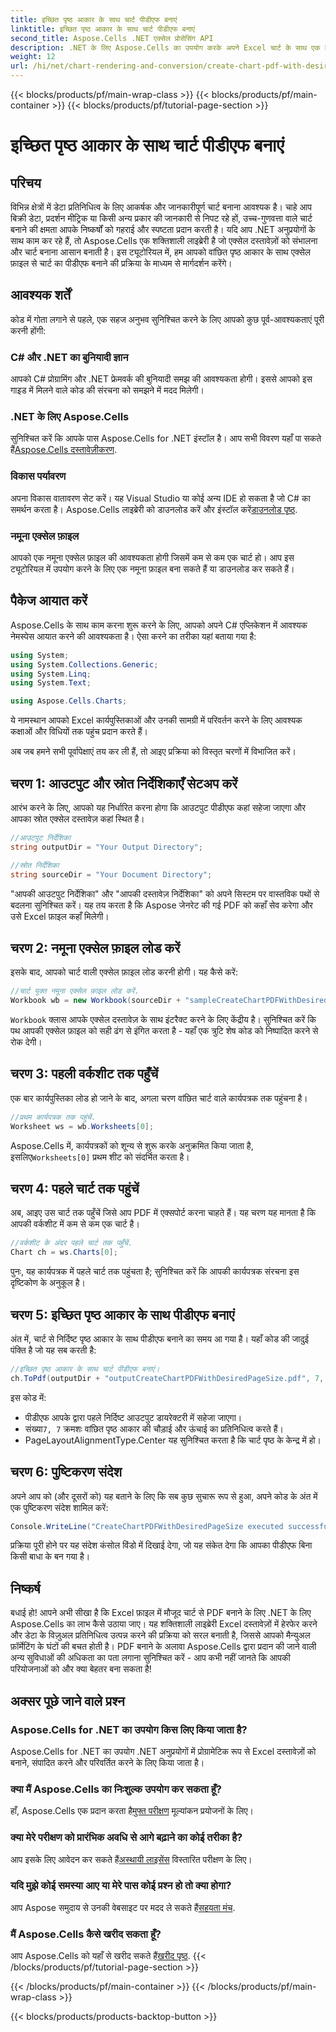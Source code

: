 ```yaml
---
title: इच्छित पृष्ठ आकार के साथ चार्ट पीडीएफ बनाएं
linktitle: इच्छित पृष्ठ आकार के साथ चार्ट पीडीएफ बनाएं
second_title: Aspose.Cells .NET एक्सेल प्रोसेसिंग API
description: .NET के लिए Aspose.Cells का उपयोग करके अपने Excel चार्ट के साथ एक PDF बनाएँ। इस चरण-दर-चरण मार्गदर्शिका से जानें कि कैसे।
weight: 12
url: /hi/net/chart-rendering-and-conversion/create-chart-pdf-with-desired-page-size/
---
```


{{< blocks/products/pf/main-wrap-class >}}
{{< blocks/products/pf/main-container >}}
{{< blocks/products/pf/tutorial-page-section >}}

# इच्छित पृष्ठ आकार के साथ चार्ट पीडीएफ बनाएं

## परिचय

विभिन्न क्षेत्रों में डेटा प्रतिनिधित्व के लिए आकर्षक और जानकारीपूर्ण चार्ट बनाना आवश्यक है। चाहे आप बिक्री डेटा, प्रदर्शन मीट्रिक या किसी अन्य प्रकार की जानकारी से निपट रहे हों, उच्च-गुणवत्ता वाले चार्ट बनाने की क्षमता आपके निष्कर्षों को गहराई और स्पष्टता प्रदान करती है। यदि आप .NET अनुप्रयोगों के साथ काम कर रहे हैं, तो Aspose.Cells एक शक्तिशाली लाइब्रेरी है जो एक्सेल दस्तावेज़ों को संभालना और चार्ट बनाना आसान बनाती है। इस ट्यूटोरियल में, हम आपको वांछित पृष्ठ आकार के साथ एक्सेल फ़ाइल से चार्ट का पीडीएफ बनाने की प्रक्रिया के माध्यम से मार्गदर्शन करेंगे।

## आवश्यक शर्तें

कोड में गोता लगाने से पहले, एक सहज अनुभव सुनिश्चित करने के लिए आपको कुछ पूर्व-आवश्यकताएं पूरी करनी होंगी:

### C# और .NET का बुनियादी ज्ञान

आपको C# प्रोग्रामिंग और .NET फ्रेमवर्क की बुनियादी समझ की आवश्यकता होगी। इससे आपको इस गाइड में मिलने वाले कोड की संरचना को समझने में मदद मिलेगी।

### .NET के लिए Aspose.Cells

सुनिश्चित करें कि आपके पास Aspose.Cells for .NET इंस्टॉल है। आप सभी विवरण यहाँ पा सकते हैं[Aspose.Cells दस्तावेज़ीकरण](https://reference.aspose.com/cells/net/). 

### विकास पर्यावरण

 अपना विकास वातावरण सेट करें। यह Visual Studio या कोई अन्य IDE हो सकता है जो C# का समर्थन करता है। Aspose.Cells लाइब्रेरी को डाउनलोड करें और इंस्टॉल करें[डाउनलोड पृष्ठ](https://releases.aspose.com/cells/net/).

### नमूना एक्सेल फ़ाइल

आपको एक नमूना एक्सेल फ़ाइल की आवश्यकता होगी जिसमें कम से कम एक चार्ट हो। आप इस ट्यूटोरियल में उपयोग करने के लिए एक नमूना फ़ाइल बना सकते हैं या डाउनलोड कर सकते हैं।

## पैकेज आयात करें

Aspose.Cells के साथ काम करना शुरू करने के लिए, आपको अपने C# एप्लिकेशन में आवश्यक नेमस्पेस आयात करने की आवश्यकता है। ऐसा करने का तरीका यहां बताया गया है:

```csharp
using System;
using System.Collections.Generic;
using System.Linq;
using System.Text;

using Aspose.Cells.Charts;
```

ये नामस्थान आपको Excel कार्यपुस्तिकाओं और उनकी सामग्री में परिवर्तन करने के लिए आवश्यक कक्षाओं और विधियों तक पहुंच प्रदान करते हैं।

अब जब हमने सभी पूर्वापेक्षाएं तय कर ली हैं, तो आइए प्रक्रिया को विस्तृत चरणों में विभाजित करें।

## चरण 1: आउटपुट और स्रोत निर्देशिकाएँ सेटअप करें

आरंभ करने के लिए, आपको यह निर्धारित करना होगा कि आउटपुट पीडीएफ कहां सहेजा जाएगा और आपका स्रोत एक्सेल दस्तावेज़ कहां स्थित है।

```csharp
//आउटपुट निर्देशिका
string outputDir = "Your Output Directory";

//स्रोत निर्देशिका
string sourceDir = "Your Document Directory";
```

"आपकी आउटपुट निर्देशिका" और "आपकी दस्तावेज़ निर्देशिका" को अपने सिस्टम पर वास्तविक पथों से बदलना सुनिश्चित करें। यह तय करता है कि Aspose जेनरेट की गई PDF को कहाँ सेव करेगा और उसे Excel फ़ाइल कहाँ मिलेगी।

## चरण 2: नमूना एक्सेल फ़ाइल लोड करें

इसके बाद, आपको चार्ट वाली एक्सेल फ़ाइल लोड करनी होगी। यह कैसे करें:

```csharp
//चार्ट युक्त नमूना एक्सेल फ़ाइल लोड करें.
Workbook wb = new Workbook(sourceDir + "sampleCreateChartPDFWithDesiredPageSize.xlsx");
```

`Workbook` क्लास आपके एक्सेल दस्तावेज़ के साथ इंटरैक्ट करने के लिए केंद्रीय है। सुनिश्चित करें कि पथ आपकी एक्सेल फ़ाइल को सही ढंग से इंगित करता है - यहाँ एक त्रुटि शेष कोड को निष्पादित करने से रोक देगी।

## चरण 3: पहली वर्कशीट तक पहुँचें

एक बार कार्यपुस्तिका लोड हो जाने के बाद, अगला चरण वांछित चार्ट वाले कार्यपत्रक तक पहुंचना है।

```csharp
//प्रथम कार्यपत्रक तक पहुंचें.
Worksheet ws = wb.Worksheets[0];
```

 Aspose.Cells में, कार्यपत्रकों को शून्य से शुरू करके अनुक्रमित किया जाता है, इसलिए`Worksheets[0]` प्रथम शीट को संदर्भित करता है।

## चरण 4: पहले चार्ट तक पहुंचें

अब, आइए उस चार्ट तक पहुँचें जिसे आप PDF में एक्सपोर्ट करना चाहते हैं। यह चरण यह मानता है कि आपकी वर्कशीट में कम से कम एक चार्ट है।

```csharp
//वर्कशीट के अंदर पहले चार्ट तक पहुँचें.
Chart ch = ws.Charts[0];
```

पुनः, यह कार्यपत्रक में पहले चार्ट तक पहुंचता है; सुनिश्चित करें कि आपकी कार्यपत्रक संरचना इस दृष्टिकोण के अनुकूल है।

## चरण 5: इच्छित पृष्ठ आकार के साथ पीडीएफ बनाएं

अंत में, चार्ट से निर्दिष्ट पृष्ठ आकार के साथ पीडीएफ बनाने का समय आ गया है। यहाँ कोड की जादुई पंक्ति है जो यह सब करती है:

```csharp
//इच्छित पृष्ठ आकार के साथ चार्ट पीडीएफ बनाएं।
ch.ToPdf(outputDir + "outputCreateChartPDFWithDesiredPageSize.pdf", 7, 7, PageLayoutAlignmentType.Center, PageLayoutAlignmentType.Center);
```

इस कोड में:
- पीडीएफ आपके द्वारा पहले निर्दिष्ट आउटपुट डायरेक्टरी में सहेजा जाएगा।
-  संख्या`7, 7` क्रमशः वांछित पृष्ठ आकार की चौड़ाई और ऊंचाई का प्रतिनिधित्व करते हैं।
- PageLayoutAlignmentType.Center यह सुनिश्चित करता है कि चार्ट पृष्ठ के केन्द्र में हो।

## चरण 6: पुष्टिकरण संदेश

अपने आप को (और दूसरों को) यह बताने के लिए कि सब कुछ सुचारू रूप से हुआ, अपने कोड के अंत में एक पुष्टिकरण संदेश शामिल करें:

```csharp
Console.WriteLine("CreateChartPDFWithDesiredPageSize executed successfully.");
```

प्रक्रिया पूरी होने पर यह संदेश कंसोल विंडो में दिखाई देगा, जो यह संकेत देगा कि आपका पीडीएफ बिना किसी बाधा के बन गया है।

## निष्कर्ष

बधाई हो! आपने अभी सीखा है कि Excel फ़ाइल में मौजूद चार्ट से PDF बनाने के लिए .NET के लिए Aspose.Cells का लाभ कैसे उठाया जाए। यह शक्तिशाली लाइब्रेरी Excel दस्तावेज़ों में हेरफेर करने और डेटा के विज़ुअल प्रतिनिधित्व उत्पन्न करने की प्रक्रिया को सरल बनाती है, जिससे आपको मैन्युअल फ़ॉर्मेटिंग के घंटों की बचत होती है। PDF बनाने के अलावा Aspose.Cells द्वारा प्रदान की जाने वाली अन्य सुविधाओं की अधिकता का पता लगाना सुनिश्चित करें - आप कभी नहीं जानते कि आपकी परियोजनाओं को और क्या बेहतर बना सकता है!

## अक्सर पूछे जाने वाले प्रश्न

### Aspose.Cells for .NET का उपयोग किस लिए किया जाता है?  
Aspose.Cells for .NET का उपयोग .NET अनुप्रयोगों में प्रोग्रामेटिक रूप से Excel दस्तावेज़ों को बनाने, संपादित करने और परिवर्तित करने के लिए किया जाता है।

### क्या मैं Aspose.Cells का निःशुल्क उपयोग कर सकता हूँ?  
 हाँ, Aspose.Cells एक प्रदान करता है[मुफ्त परीक्षण](https://releases.aspose.com/) मूल्यांकन प्रयोजनों के लिए।

### क्या मेरे परीक्षण को प्रारंभिक अवधि से आगे बढ़ाने का कोई तरीका है?  
 आप इसके लिए आवेदन कर सकते हैं[अस्थायी लाइसेंस](https://purchase.aspose.com/temporary-license/) विस्तारित परीक्षण के लिए।

### यदि मुझे कोई समस्या आए या मेरे पास कोई प्रश्न हो तो क्या होगा?  
 आप Aspose समुदाय से उनकी वेबसाइट पर मदद ले सकते हैं[सहयता मंच](https://forum.aspose.com/c/cells/9).

### मैं Aspose.Cells कैसे खरीद सकता हूँ?  
 आप Aspose.Cells को यहाँ से खरीद सकते हैं[खरीद पृष्ठ](https://purchase.aspose.com/buy).
{{< /blocks/products/pf/tutorial-page-section >}}

{{< /blocks/products/pf/main-container >}}
{{< /blocks/products/pf/main-wrap-class >}}

{{< blocks/products/products-backtop-button >}}
